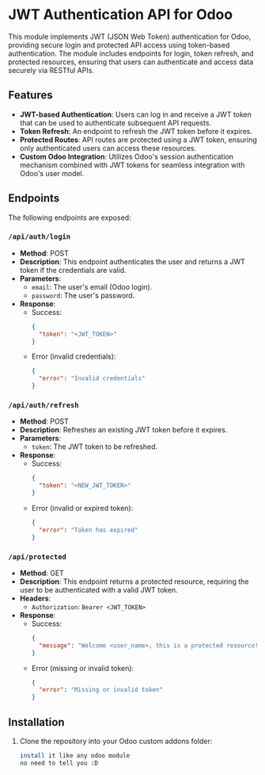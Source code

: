 # JWT Authentication API for Odoo

This module implements JWT (JSON Web Token) authentication for Odoo, providing secure login and protected API access using token-based authentication. The module includes endpoints for login, token refresh, and protected resources, ensuring that users can authenticate and access data securely via RESTful APIs.

## Features
- **JWT-based Authentication**: Users can log in and receive a JWT token that can be used to authenticate subsequent API requests.
- **Token Refresh**: An endpoint to refresh the JWT token before it expires.
- **Protected Routes**: API routes are protected using a JWT token, ensuring only authenticated users can access these resources.
- **Custom Odoo Integration**: Utilizes Odoo's session authentication mechanism combined with JWT tokens for seamless integration with Odoo's user model.

## Endpoints
The following endpoints are exposed:

### `/api/auth/login`
- **Method**: POST
- **Description**: This endpoint authenticates the user and returns a JWT token if the credentials are valid.
- **Parameters**:
  - `email`: The user's email (Odoo login).
  - `password`: The user's password.
- **Response**: 
  - Success: 
    ```json
    {
      "token": "<JWT_TOKEN>"
    }
    ```
  - Error (invalid credentials):
    ```json
    {
      "error": "Invalid credentials"
    }
    ```

### `/api/auth/refresh`
- **Method**: POST
- **Description**: Refreshes an existing JWT token before it expires.
- **Parameters**:
  - `token`: The JWT token to be refreshed.
- **Response**: 
  - Success:
    ```json
    {
      "token": "<NEW_JWT_TOKEN>"
    }
    ```
  - Error (invalid or expired token):
    ```json
    {
      "error": "Token has expired" 
    }
    ```

### `/api/protected`
- **Method**: GET
- **Description**: This endpoint returns a protected resource, requiring the user to be authenticated with a valid JWT token.
- **Headers**:
  - `Authorization`: `Bearer <JWT_TOKEN>`
- **Response**: 
  - Success:
    ```json
    {
      "message": "Welcome <user_name>, this is a protected resource!"
    }
    ```
  - Error (missing or invalid token):
    ```json
    {
      "error": "Missing or invalid token"
    }
    ```

## Installation

1. Clone the repository into your Odoo custom addons folder:
   ```bash
   install it like any odoo module 
   no need to tell you :D
